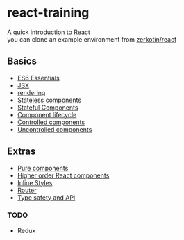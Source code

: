 # react-training
A quick introduction to React  
you can clone an example environment from [zerkotin/react](http://github.com/zerkotin/react)

## Basics
- [ES6 Essentials](docs/ES6.md)
- [JSX](docs/JSX.md)
- [rendering](docs/rendering.md)
- [Stateless components](docs/stateless-components.md)
- [Stateful Components](docs/stateful-components.md)
- [Component lifecycle](docs/component-lifecycle.md)
- [Controlled components](docs/controlled-components.md)
- [Uncontrolled components](docs/uncontrolled-components.md)

## Extras
- [Pure components](docs/pure-components.md)
- [Higher order React components](https://github.com/zerkotin/react/blob/master/src/js/components/remote.jsx "Code example")
- [Inline Styles](https://github.com/zerkotin/react/blob/master/src/js/components/styles.js "My examples of inline styles")
- [Router](docs/router.md)
- [Type safety and API](docs/prop-types.md)

### TODO
- Redux
